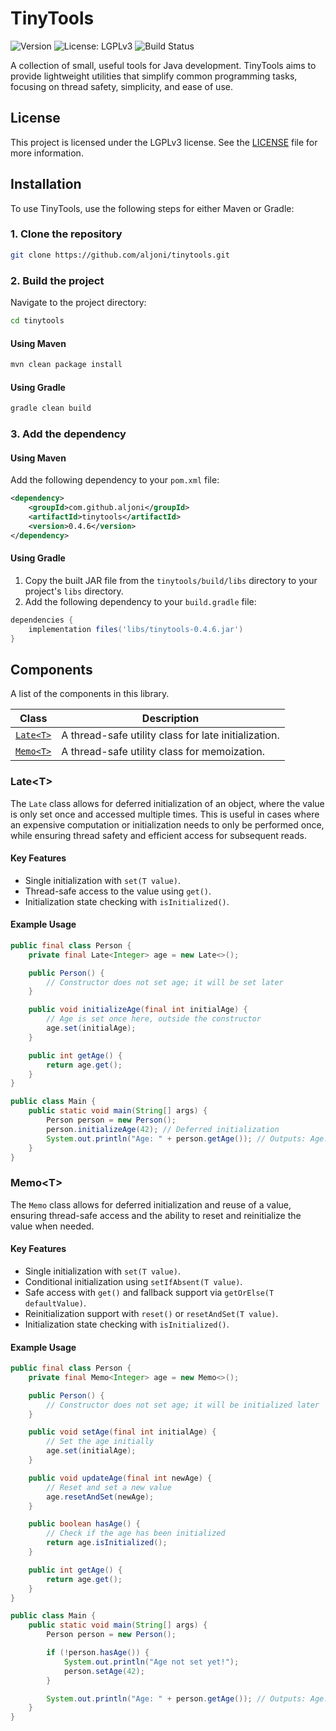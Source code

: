 # TinyTools

![Version](https://img.shields.io/badge/Version-0.4.6-blue)
![License: LGPLv3](https://img.shields.io/badge/License-LGPLv3-blue.svg)
![Build Status](https://github.com/aljoni/tinytools/actions/workflows/ci.yml/badge.svg)

A collection of small, useful tools for Java development. TinyTools aims to provide lightweight utilities that simplify
common programming tasks, focusing on thread safety, simplicity, and ease of use.

## License

This project is licensed under the LGPLv3 license. See the [LICENSE](LICENSE) file for more information.

## Installation

To use TinyTools, use the following steps for either Maven or Gradle:

### 1. Clone the repository

```bash
git clone https://github.com/aljoni/tinytools.git
```

### 2. Build the project

Navigate to the project directory:

```bash
cd tinytools
```

#### Using Maven

```bash
mvn clean package install
```

#### Using Gradle

```bash
gradle clean build
```

### 3. Add the dependency

#### Using Maven

Add the following dependency to your `pom.xml` file:

```xml
<dependency>
    <groupId>com.github.aljoni</groupId>
    <artifactId>tinytools</artifactId>
    <version>0.4.6</version>
</dependency>
```

#### Using Gradle

1. Copy the built JAR file from the `tinytools/build/libs` directory to your project's `libs` directory.
2. Add the following dependency to your `build.gradle` file:

```groovy
dependencies {
    implementation files('libs/tinytools-0.4.6.jar')
}
```

## Components

A list of the components in this library.

| Class                                                                       | Description                                          |
|-----------------------------------------------------------------------------|------------------------------------------------------|
| [`Late<T>`](src/main/java/com/github/aljoni/tinytools/concurrent/Late.java) | A thread-safe utility class for late initialization. |
| [`Memo<T>`](src/main/java/com/github/aljoni/tinytools/concurrent/Memo.java) | A thread-safe utility class for memoization.         |

### Late\<T\>

The `Late` class allows for deferred initialization of an object, where the value is only set once and accessed multiple
times. This is useful in cases where an expensive computation or initialization needs to only be performed once, while
ensuring thread safety and efficient access for subsequent reads.

#### Key Features

- Single initialization with `set(T value)`.
- Thread-safe access to the value using `get()`.
- Initialization state checking with `isInitialized()`.

#### Example Usage

```java
public final class Person {
    private final Late<Integer> age = new Late<>();

    public Person() {
        // Constructor does not set age; it will be set later
    }

    public void initializeAge(final int initialAge) {
        // Age is set once here, outside the constructor
        age.set(initialAge);
    }

    public int getAge() {
        return age.get();
    }
}

public class Main {
    public static void main(String[] args) {
        Person person = new Person();
        person.initializeAge(42); // Deferred initialization
        System.out.println("Age: " + person.getAge()); // Outputs: Age: 42
    }
}
```

### Memo\<T\>

The `Memo` class allows for deferred initialization and reuse of a value, ensuring thread-safe
access and the ability to reset and reinitialize the value when needed.

#### Key Features

- Single initialization with `set(T value)`.
- Conditional initialization using `setIfAbsent(T value)`.
- Safe access with `get()` and fallback support via `getOrElse(T defaultValue)`.
- Reinitialization support with `reset()` or `resetAndSet(T value)`.
- Initialization state checking with `isInitialized()`.

#### Example Usage

```java
public final class Person {
    private final Memo<Integer> age = new Memo<>();

    public Person() {
        // Constructor does not set age; it will be initialized later
    }

    public void setAge(final int initialAge) {
        // Set the age initially
        age.set(initialAge);
    }

    public void updateAge(final int newAge) {
        // Reset and set a new value
        age.resetAndSet(newAge);
    }

    public boolean hasAge() {
        // Check if the age has been initialized
        return age.isInitialized();
    }

    public int getAge() {
        return age.get();
    }
}

public class Main {
    public static void main(String[] args) {
        Person person = new Person();

        if (!person.hasAge()) {
            System.out.println("Age not set yet!");
            person.setAge(42);
        }

        System.out.println("Age: " + person.getAge()); // Outputs: Age: 42
    }
}
```
